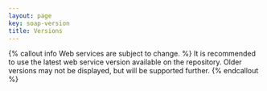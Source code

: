 ```yaml
---
layout: page
key: soap-version
title: Versions
---
```


{% callout info Web services are subject to change. %}
It is recommended to use the latest web service version available on the repository. Older versions may not be displayed, but will be supported further.
{% endcallout %}
